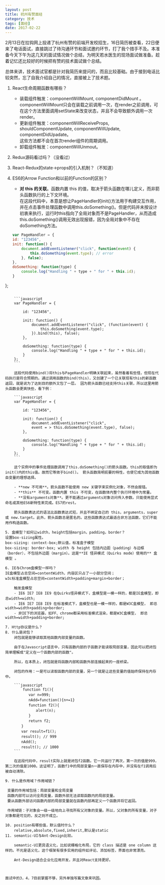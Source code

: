 ```yaml
---
layout: post
title: 杭州有赞面经
category: 技术
tags: [面经]
date: 2017-02-22
---
```


2月13日在拉钩网上投递了杭州有赞的前端开发校招生，16日简历被查看，22日便来了电话面试，直接跳过了待沟通环节和面试邀约环节，打了我个措手不及。本准备今天下午为这几天的面试情况做个总结，为明天若水医生的现场面试做准备。趁着记忆还比较好的时候把有赞的技术面试做个总结。
<!-- more -->

总体来讲，技术面试官都是针对我简历来提问的，而且比较基础。由于接到电话比较突然，忘了自我介绍自己的情况，直接被上了技术题。

1. React生命周期函数有哪些？  
	- 装载组件触发：componentWillMount, componentDidMount 。 
	componentWillMount只会在装载之前调用一次，在render之前调用，可在这个方法里面调用setState来改变状态，并且不会导致额外调用一次render。
	- 更新组件触发：componentWillReceiveProps, shouldComponentUpdate, componentWillUpdate, componentDidUpadate。  
	这些方法都不会在首次render组件的周期调用。  
	- 卸载组件触发：componentWillUnmout。  
2. Redux源码看过吗？（没看过）    
3. React-Redux的state->props的引入机制？（不知道）
4. ES6的Arrow Function和以前的Function的区别？  
	- **对 this 的关联**。函数内置 this 的值，取决于箭头函数在哪儿定义，而非箭头函数执行的上下文环境。  
	在这段代码中，本意是想让PageHandler的init()方法用于构建交互作用，并在点击事件处理函数中调用this.doSomething()。但是代码并未按设计初衷来执行，运行时this指向了全局对象而不是PageHandler，从而造成this.doSomething()调用无效出现报错，因为全局对象中不存在doSomething方法。
	
	```javascript
	var PageHandler = {
    id: "123456",
    init: function() {
        document.addEventListener("click", function(event) {
            this.doSomething(event.type); // error
        }, false);
    },
    doSomething: function(type) {
        console.log("Handling " + type + " for " + this.id);
    }
};
```

	```javascript
	var PageHandler = {
	
	    id: "123456",
	
	    init: function() {
	        document.addEventListener("click", (function(event) {
	            this.doSomething(event.type);
	        }).bind(this), false);
	    },
	
	    doSomething: function(type) {
	        console.log("Handling " + type + " for " + this.id);
	    }
	};
	```
	
	这段代码使用bind()将this与PageHandler明确关联起来，虽然看着有些怪，但现在代码执行是符合预期的。通过调用函数的bind(this)，又创建了一个已关联现有this的新函数返回，就是说为了达到目的额外又包了一层。 因为箭头函数已经支持this关联，所以这里用箭头函数会更爽快些，看下例：

	```javascript
	var PageHandler = {
	
	    id: "123456",
	
	    init: function() {
	        document.addEventListener("click",
	        event = > this.doSomething(event.type), false);
	    },
	
	    doSomething: function(type) {
	        console.log("Handling " + type + " for " + this.id);
	    }
	};
	```
	
	这个实例中的事件处理函数调用了this.doSomething()的箭头函数。this的取值即为init()内的this值。故而它等效于bind()。 箭头函数简明扼要的特性，也使它成为其他函数自变量的理想选择。
	
	- **new 不可用**。箭头函数不能使用 new 关键字来实例化对象，不然会报错。
	- **this** 不可变。函数内置 this 不可变，在函数体内整个执行环境中为常量。
	- **没有arguments对象**。更不能通过arguments对象访问传入参数。只能使用显式命名或其他ES6新特性来完成。ES7的rest。

	箭头函数表达式的语法比函数表达式短，并且不绑定自己的 this，arguments，super或 new.target。此外，箭头函数总是匿名的。这些函数表达式最适合非方法函数，它们不能用作构造函数。
	
5. 盒模型？如何让width，height包括margin，padding，border？  
设置box-sizing属性。  
box-sizing: context-box;默认值，标准盒子模型  
box-sizing: border-box; width 与 height 包括内边距（padding）与边框（border），不包括外边距（margin）。这是**IE 怪异模式（Quirks mode）使用的** 盒模型 。

6. IE与Chrom盒模型一样吗？  
IE盒模型占总空间=contentWidth，内容区只占了一小部分空间；  
w3c标准盒模型占总空间=contentWidth+padding+margin+border；  

	触发盒模型
	- IE6 IE7 IE8 IE9 在Quirks怪异模式下，盒模型是一模一样的，都是IE盒模型，即总width=width;
	- IE6 IE7 IE8 IE9 在标准模式下，盒模型也是一模一样的，都是W3C盒模型， 即总width=width+padding+border;
	- 非IE下的浏览器，如FF、chrome都采用标准模式渲染，都是W3C盒模型， 即总width=width+padding+border;

7. Http协议是什么？
8. 什么是闭包？  
	闭包就是能够读取其他函数内部变量的函数。
	  
	由于在Javascript语言中，只有函数内部的子函数才能读取局部变量，因此可以把闭包简单理解成"定义在一个函数内部的函数"。  
	
	所以，在本质上，闭包就是将函数内部和函数外部连接起来的一座桥梁。
	
	闭包的作用：一是可以读取函数内部的变量，另一个就是让这些变量的值始终保持在内存中。
	
	```javascript
		function f1(){
	　　　　var n=999;
	　　　　nAdd=function(){n+=1}
	　　　　function f2(){
	　　　　　　alert(n);
	　　　　}
	　　　　return f2;
	　　}
	　　var result=f1();
	　　result(); // 999
	　　nAdd();
	　　result(); // 1000
	```

	在这段代码中，result实际上就是闭包f2函数。它一共运行了两次，第一次的值是999，第二次的值是1000。这证明了，函数f1中的局部变量n一直保存在内存中，并没有在f1调用后被自动清除。

9. 什么是作用域？作用域链？  
  
 变量的作用域包括：局部变量和全局变量  
 函数内部可以访问全局变量，函数外部无法读取函数内的局部变量。  
 要从函数外部访问函数内部的局部变量就在函数内部再定义一个函数并将它返回。  
   
 作用域链：子对象会一级一级地向上寻找所有父对象的变量。所以，父对象的所有变量，对子对象都是可见的，反之则不成立。
 
10. position有哪些值，默认值时什么？  
	relative,absolute,fixed,inherit,默认是static
11. semantic-UI与Ant-Design比较。  

	semantic-UI更具语义化，比如说栅格化布局，它的 class 描述是 one column 这样的。不光是语义化，这个框架有很多实用的组件如评论、添加标签，界面也非常漂亮。
	
	Ant-Design适合企业化应用开发，并且对React支持更好。
	
	
	
面试中的3，4，7目前掌握不够，另外单独写篇文章来巩固。
		